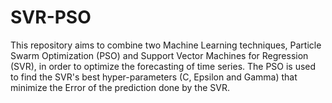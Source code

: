 # SVR-PSO
This repository aims to combine two Machine Learning techniques, Particle Swarm Optimization (PSO) and Support Vector Machines for Regression (SVR), in order to optimize the forecasting of time series. The PSO is used to find the SVR's best hyper-parameters (C, Epsilon and Gamma) that minimize the Error of the prediction done by the SVR.

